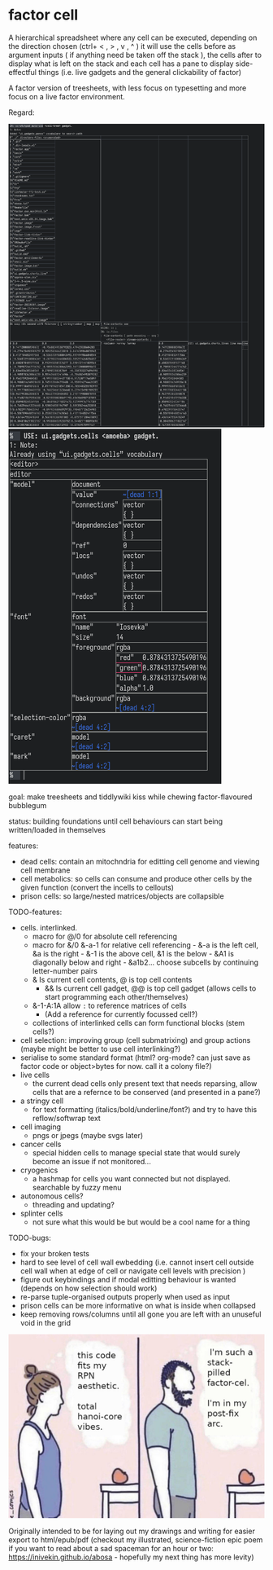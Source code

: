 # factor cell

A hierarchical spreadsheet where any cell can be executed, depending on the direction chosen (ctrl+  < , > , v , ^ ) it will use the cells before as argument inputs ( if anything need be taken off the stack ), the cells after to display what is left on the stack and each cell has a pane to display side-effectful things (i.e. live gadgets and the general clickability of factor)

A factor version of treesheets, with less focus on typesetting and more focus on a live factor environment.

Regard:

![a bunch of factor cells just doing some simple file reading and parsing](./imgs/1.png)
![a bunch of factor cells displaying a factor object sorta nicely](./imgs/3.png)

goal: make treesheets and tiddlywiki kiss while chewing factor-flavoured bubblegum

status: building foundations until cell behaviours can start being written/loaded in themselves

features:
- dead cells: contain an mitochndria for editting cell genome and viewing cell membrane
- cell metabolics: so cells can consume and produce other cells by the given function (convert the incells to cellouts)
- prison cells: so large/nested matrices/objects are collapsible

TODO-features:
- cells. interlinked.
    - macro for @/0 for absolute cell referencing
    - macro for &/0 &-a-1 for relative cell referencing
            - &-a is the left cell, &a is the right
            - &-1 is the above cell, &1 is the below
            - &A1 is diagonally below and right
            - &a1b2... choose subcells by continuing letter-number pairs
    - & Is current cell contents, @ is top cell contents
        - && Is current cell gadget, @@ is top cell gadget (allows cells to start programming each other/themselves)
    - &-1-A:1A allow `:` to reference matrices of cells
        - (Add a reference for currently focussed cell?)
    - collections of interlinked cells can form functional blocks (stem cells?)
- cell selection: improving group (cell submatrixing) and group actions (maybe might be better to use cell interlinking?)
- serialise to some standard format (html? org-mode? can just save as factor code or object>bytes for now. call it a colony file?)
- live cells
    - the current dead cells only present text that needs reparsing, allow cells that are a refernce to be conserved (and presented in a pane?)
- a stringy cell
    - for text formatting (italics/bold/underline/font?) and try to have this reflow/softwrap text
- cell imaging
    - pngs or jpegs (maybe svgs later)
- cancer cells
    - special hidden cells to manage special state that would surely become an issue if not monitored...
- cryogenics
    - a hashmap for cells you want connected but not displayed. searchable by fuzzy menu
- autonomous cells?
    - threading and updating?
- splinter cells
    - not sure what this would be but would be a cool name for a thing

TODO-bugs:
- fix your broken tests
- hard to see level of cell wall ewbedding (i.e. cannot insert cell outside cell wall when at edge of cell or navigate cell levels with precision )
- figure out keybindings and if modal editting behaviour is wanted (depends on how selection should work)
- re-parse tuple-organised outputs properly when used as input
- prison cells can be more informative on what is inside when collapsed
- keep removing rows/columns until all gone you are left with an unuseful void in the grid

![a bad and unfunny maymay](./imgs/stack-pilled.jpg)

Originally intended to be for laying out my drawings and writing for easier export to html/epub/pdf (checkout my illustrated, science-fiction epic poem if you want to read about a sad spaceman for an hour or two: https://inivekin.github.io/abosa - hopefully my next thing has more levity)

